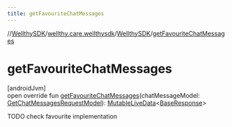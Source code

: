 ```yaml
---
title: getFavouriteChatMessages
---
```

//[WellthySDK](../../../index.html)/[wellthy.care.wellthysdk](../index.html)/[WellthySDK](index.html)/[getFavouriteChatMessages](get-favourite-chat-messages.html)



# getFavouriteChatMessages



[androidJvm]\
open override fun [getFavouriteChatMessages](get-favourite-chat-messages.html)(chatMessageModel: [GetChatMessagesRequestModel](../../wellthy.care.wellthysdk.data.chat/-get-chat-messages-request-model/index.html)): [MutableLiveData](https://developer.android.com/reference/kotlin/androidx/lifecycle/MutableLiveData.html)&lt;[BaseResponse](../../wellthy.care.wellthysdk.data.onboarding/-base-response/index.html)&gt;



TODO check favourite implementation




